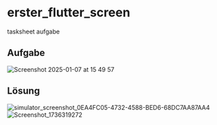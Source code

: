 # erster_flutter_screen

tasksheet aufgabe 

## Aufgabe

![Screenshot 2025-01-07 at 15 49 57](https://github.com/user-attachments/assets/ea32f19c-b6d2-447d-8161-c605c019a064)

## Lösung

![simulator_screenshot_0EA4FC05-4732-4588-BED6-68DC7AA87AA4](https://github.com/user-attachments/assets/08322594-9fea-4f49-9475-c3476cc404c1)  
![Screenshot_1736319272](https://github.com/user-attachments/assets/f35443ce-162a-49bf-9d20-8117b487a808)
